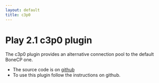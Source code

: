 ```yaml
---
layout: default
title: c3p0
---
```


Play 2.1 c3p0 plugin
====================

The c3p0 plugin provides an alternative connection pool to the default BoneCP one.

 * The source code is on [github](https://github.com/hadashi/play2-c3p0-plugin)
 * To use this plugin follow the instructions on github.